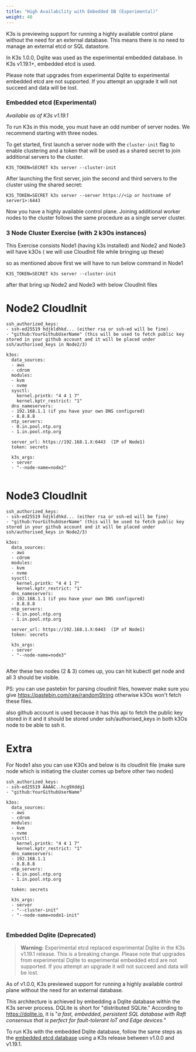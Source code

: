 ```yaml
---
title: "High Availability with Embedded DB (Experimental)"
weight: 40
---
```


K3s is previewing support for running a highly available control plane without the need for an external database. This means there is no need to manage an external etcd or SQL datastore.

In K3s 1.0.0, Dqlite was used as the experimental embedded database. In K3s v1.19.1+, embedded etcd is used.

Please note that upgrades from experimental Dqlite to experimental embedded etcd are not supported. If you attempt an upgrade it will not succeed and data will be lost.

### Embedded etcd (Experimental)

_Available as of K3s v1.19.1_

To run K3s in this mode, you must have an odd number of server nodes. We recommend starting with three nodes.

To get started, first launch a server node with the `cluster-init` flag to enable clustering and a token that will be used as a shared secret to join additional servers to the cluster.
```
K3S_TOKEN=SECRET k3s server --cluster-init
```

After launching the first server, join the second and third servers to the cluster using the shared secret:
```
K3S_TOKEN=SECRET k3s server --server https://<ip or hostname of server1>:6443
```

Now you have a highly available control plane. Joining additional worker nodes to the cluster follows the same procedure as a single server cluster.

### 3 Node Cluster Exercise (with 2 k3Os instances)

This Exercise consists Node1 (having k3s installed) and Node2 and Node3 will have k3Os ( we will use CloudInit file while bringing up these)

so as mentioned above first we will have to run below command in Node1

```
K3S_TOKEN=SECRET k3s server --cluster-init
```

after that bring up Node2 and Node3 with below CloudInit files

# Node2 CloudInit

```
ssh_authorized_keys:
- ssh-ed25519 hdjkldhkd... (either rsa or ssh-ed will be fine)
- "github:YourGithubUserName" (this will be used to fetch public key stored in your github account and it will be placed under ssh/authorised_keys in Node2/3)

k3os:
  data_sources:
  - aws
  - cdrom
  modules:
  - kvm
  - nvme
  sysctl:
    kernel.printk: "4 4 1 7"
    kernel.kptr_restrict: "1"
  dns_nameservers:
  - 192.168.1.1 (if you have your own DNS configured)
  - 8.8.8.8
  ntp_servers:
  - 0.in.pool.ntp.org
  - 1.in.pool.ntp.org

  server_url: https://192.168.1.X:6443  (IP of Node1)
  token: secrets
 
  k3s_args:
  - server
  - "--node-name=node2"
 
```

# Node3 CloudInit

```
ssh_authorized_keys:
- ssh-ed25519 hdjkldhkd... (either rsa or ssh-ed will be fine)
- "github:YourGithubUserName" (this will be used to fetch public key stored in your github account and it will be placed under ssh/authorised_keys in Node2/3)

k3os:
  data_sources:
  - aws
  - cdrom
  modules:
  - kvm
  - nvme
  sysctl:
    kernel.printk: "4 4 1 7"
    kernel.kptr_restrict: "1"
  dns_nameservers:
  - 192.168.1.1 (if you have your own DNS configured)
  - 8.8.8.8
  ntp_servers:
  - 0.in.pool.ntp.org
  - 1.in.pool.ntp.org

  server_url: https://192.168.1.X:6443  (IP of Node1)
  token: secrets
 
  k3s_args:
  - server
  - "--node-name=node3"
 
```


After these two nodes (2 & 3) comes up, you can hit kubectl get node and all 3 should be visible.

PS: you can use pastebin for parsing cloudinit files, however make sure you give https://pastebin.com/raw/randomString otherwise k3Os won't fetch these files.

also github account is used because it has this api to fetch the public key stored in it and it should be stored under ssh/authorised_keys in both k3Os node 
to be able to ssh it.

# Extra

For Node1 also you can use K3Os and below is its cloudInit file (make sure node which is initiating the cluster comes up before other two nodes)

```
ssh_authorized_keys:
- ssh-ed25519 AAAAC..hcg9Xddg1 
- "github:YourGithubUserName"

k3os:
  data_sources:
  - aws
  - cdrom
  modules:
  - kvm
  - nvme
  sysctl:
    kernel.printk: "4 4 1 7"
    kernel.kptr_restrict: "1"
  dns_nameservers:
  - 192.168.1.1
  - 8.8.8.8
  ntp_servers:
  - 0.in.pool.ntp.org
  - 1.in.pool.ntp.org

  token: secrets
 
  k3s_args:
  - server
  - "--cluster-init"
  - "--node-name=node1-init"
 
  ```




### Embedded Dqlite (Deprecated)

> **Warning:** Experimental etcd replaced experimental Dqlite in the K3s v1.19.1 release. This is a breaking change. Please note that upgrades from experimental Dqlite to experimental embedded etcd are not supported. If you attempt an upgrade it will not succeed and data will be lost.

As of v1.0.0, K3s previewed support for running a highly available control plane without the need for an external database.

This architecture is achieved by embedding a Dqlite database within the K3s server process. DQLite is short for "distributed SQLite." According to https://dqlite.io, it is "*a fast, embedded, persistent SQL database with Raft consensus that is perfect for fault-tolerant IoT and Edge devices.*"

To run K3s with the embedded Dqlite database, follow the same steps as the [embedded etcd database](#embedded-etcd-experimental) using a K3s release between v1.0.0 and v1.19.1.

